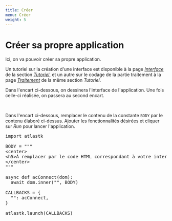 ```yaml
---
title: Créer
menu: Créer
weight: 5
---
```


<!--
Si URL modifiée, adapter :
- tutorial/backend
-->

# Créer sa propre application

Ici, on va pouvoir créer sa propre application.

Un tutoriel sur la création d'une interface est disponible à la page [*Interface*](../tutorial/frontend) de la section [*Tutoriel*](../tutorial), et un autre sur le codage de la partie traitement à la page [*Traitement*](../tutorial/backend) de la même section *Tutoriel*.


Dans l'encart ci-dessous, on dessinera l'interface de l'application. Une fois celle-ci réalisée, on passera au second encart.


<div id="Frontend" data-cursor="1,1">
<!-- À remplacer par le code HTML de votre interface. -->
</div>

<br/>

Dans l'encart ci-dessous, remplacer le contenu de la constante `BODY` par le contenu élaboré ci-dessus. Ajouter les fonctionnalités désirées et cliquer sur *Run* pour lancer l'application.

<pre id="Backend" data-cursor="4,1">
import atlastk

BODY = """
&lt;center>
&lt;h5>À remplacer par le code HTML correspondant à votre interface.&lt;/h5>
&lt;/center>
"""

async def acConnect(dom):
  await dom.inner("", BODY)

CALLBACKS = {
  "": acConnect,
}

atlastk.launch(CALLBACKS)
</pre>



<!-- helpers -->


<link rel="stylesheet" type="text/css" href="/frontend.css"/>
<script src="/frontend.js"></script>

<link rel="stylesheet" type="text/css" href="/backend.css"/>
<script src="/backend.js"></script>

<script>
  buildFrontendSandbox(document.getElementById("Frontend"), "Afficher/masquer l'interface");

  appendBrythonInNewTabCode();

  buildBackendSandbox(document.getElementById("Backend"), "Afficher/masquer l'application", "Ouvrir dans un nouvel onglet");
</script>
